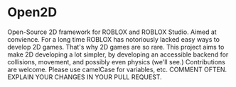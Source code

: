 # Open2D
Open-Source 2D framework for ROBLOX and ROBLOX Studio. Aimed at convience.
For a long time ROBLOX has notoriously lacked easy ways to develop 2D games. That's why 2D games are so rare. This project aims to make 2D developing a lot simpler, by developing an accessible backend for collisions, movement, and possibly even physics (we'll see.)
Contributions are welcome.
Please use camelCase for variables, etc. COMMENT OFTEN. EXPLAIN YOUR CHANGES IN YOUR PULL REQUEST.
